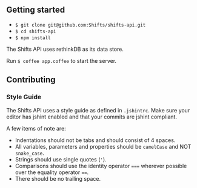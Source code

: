 ## Getting started

* `$ git clone git@github.com:Shifts/shifts-api.git`
* `$ cd shifts-api`
* `$ npm install`

The Shifts API uses rethinkDB as its data store.

Run `$ coffee app.coffee` to start the server.

## Contributing

### Style Guide

The Shifts API uses a style guide as defined in `.jshintrc`. Make sure your editor has jshint enabled and that your commits are jshint compliant.

A few items of note are:

* Indentations should not be tabs and should consist of 4 spaces.
* All variables, parameters and properties should be `camelCase` and NOT `snake_case`.
* Strings should use single quotes (`'`).
* Comparisons should use the identity operator `===` wherever possible over the equality operator `==`.
* There should be no trailing space.
